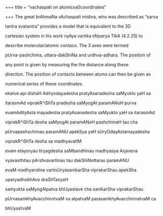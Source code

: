 +++
title = "vachaspati on atomicxa0coordinates"

+++
The great brAhmaNa vAchaspati mishra, who was described as “sarva  
  
tantra svatantra” provides a model that is equivalent to the 3D  
  
cartesian system in his work nyAya vartika tAtparya TIkA (4.2.25) to  
  
describe molecular/atomic contacs. The 3 axes were termed  
  
pUrva-pashchima, uttara-dakShiNa and urdhva-adhara. The position of  
  
any point is given by measuring the the distance along these  
  
direction. The position of contacts between atoms can then be given as  
  
numerical series of these coordinates.

ekatve.api dishaH Adityodayadesha pratyAsanadesha saMyukto yaH sa  
  
itarasmAd viprakR^iShTa pradesha saMyogAt paramANoH purva  
  
evamAdityAsta mayadesha pratyAsanadesha saMyukto yaH sa itarasmAd  
  
viprakR^iShTa desha saMyogAt paramANoH pashchimaH tau cha  
  
pUrvapashschimau paramANU apekSya yaH sUryOdayAstamayadesha  
  
viprakR^iShTa desha sa madhyavatIM  
  
evam etayoryau tiryagdesha saMbandhinau madhyasya Arjavena  
  
vyavasthitau pArshvavartinau tau dakShiNottarau paramANU  
  
evaM madhyandina vartisUryasanikarSha viprakarShau apekSha  
  
uparyadhobhAvo draShTavyaH  
  
samyukta saMyogAlpatva bhUyastave cha sanikarSha viprakarShau  
  
pUrvasamkhyAvacchinntvaM va alpatvaM parasamkhyAvacchinnatvaM ca  
  
bhUyastvaM
